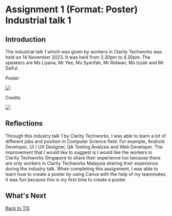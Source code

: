 # Assignment 1 (Format: Poster) Industrial talk 1
<h2>Introduction</h2>
<p>The industrial talk 1 which was given by workers in Clarity Techworks was held on 14 November 2023. It was held from 2.30pm to 4.30pm. The speakers are Ms Liyana, Mr Yee, Ms Syarifah, Mr Ridwan, Ms Izzah and Mr Saiful.</p>
<p> Poster</p>
<img src="https://github.com/chuahhw/poster/assets/147809633/797d0543-dbfb-49b0-a616-c5e9f7559919" />
<p>Credits</p>
<img src="https://github.com/chuahhw/poster/assets/147809633/483c3b84-a9d6-40cd-ae79-5a81f1125173" />

<h2>Reflections</h2>
<p>Through this industry talk 1 by Clarity Techworks, I was able to learn a lot of different jobs and position in Computer Science field. For example, Android Developer, UI / UX Designer, QA Testing Analysis and Web Developer. The improvement that I would like to suggest is I would like the workers in Clarity Techworks Singapore to share their experience too because there are only workers in Clarity Techworks Malaysia sharing their experience during the industry talk. When completing this assignment, I was able to learn how to create a poster by using Canva with the help of my teammates. It was fun because this is my first time to create a poster. </p>
<h2>What's Next</h2>

<a href="https://github.com/chuahhw/TIS">Back to TIS</a>
